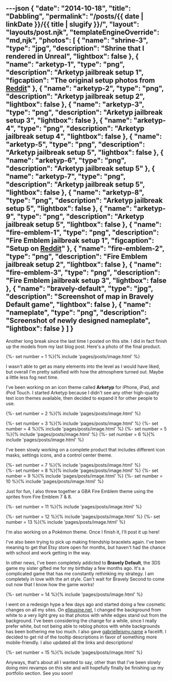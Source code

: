 ---json
{
	"date": "2014-10-18",
	"title": "Dabbling",
	"permalink": "/posts/{{ date | linkDate }}/{{ title | slugify }}/",
	"layout": "layouts/post.njk",
	"templateEngineOverride": "md,njk",
	"photos": [
		{
			"name": "shrine-3",
			"type": "jpg",
			"description": "Shrine that I rendered in Unreal",
			"lightbox": false
		},
		{
			"name": "arketyp-1",
			"type": "png",
			"description": "Arketyp jailbreak setup 1",
			"figcaption": "The original setup photos from <a href='http://redd.it/2d7ph3' target='_blank'>Reddit</a>"
		},
		{
			"name": "arketyp-2",
			"type": "png",
			"description": "Arketyp jailbreak setup 2",
			"lightbox": false
		},
		{
			"name": "arketyp-3",
			"type": "png",
			"description": "Arketyp jailbreak setup 3",
			"lightbox": false
		},
		{
			"name": "arketyp-4",
			"type": "png",
			"description": "Arketyp jailbreak setup 4",
			"lightbox": false
		},
		{
			"name": "arketyp-5",
			"type": "png",
			"description": "Arketyp jailbreak setup 5",
			"lightbox": false
		},
		{
			"name": "arketyp-6",
			"type": "png",
			"description": "Arketyp jailbreak setup 5"
		},
		{
			"name": "arketyp-7",
			"type": "png",
			"description": "Arketyp jailbreak setup 5",
			"lightbox": false
		},
		{
			"name": "arketyp-8",
			"type": "png",
			"description": "Arketyp jailbreak setup 5",
			"lightbox": false
		},
		{
			"name": "arketyp-9",
			"type": "png",
			"description": "Arketyp jailbreak setup 5",
			"lightbox": false
		},
		{
			"name": "fire-emblem-1",
			"type": "png",
			"description": "Fire Emblem jailbreak setup 1",
			"figcaption": "Setup on <a href='http://redd.it/2dvcmv' target='_blank'>Reddit</a>"
		},
		{
			"name": "fire-emblem-2",
			"type": "png",
			"description": "Fire Emblem jailbreak setup 2",
			"lightbox": false
		},
		{
			"name": "fire-emblem-3",
			"type": "png",
			"description": "Fire Emblem jailbreak setup 3",
			"lightbox": false
		},
		{
			"name": "bravely-default",
			"type": "jpg",
			"description": "Screenshot of map in Bravely Default game",
			"lightbox": false
		},
		{
			"name": "nameplate",
			"type": "png",
			"description": "Screenshot of newly designed nameplate",
			"lightbox": false
		}
	]
}
---

Another long break since the last time I posted on this site. I did in fact finish up the models from my last blog post. Here's a photo of the final product.

{%- set number = 1 %}{% include 'pages/posts/image.html' %}

I wasn't able to get as many elements into the level as I would have liked, but overall I'm pretty satisfied with how the atmosphere turned out. Maybe a little less fog next time.

<!--more-->

I've been working on an icon theme called **Arketyp** for iPhone, iPad, and iPod Touch. I started Arketyp because I didn't see any other high-quality text icon themes available, then decided to expand it for other people to use.

{%- set number = 2 %}{% include 'pages/posts/image.html' %}
<div class="row-double no-figcaption">
{%- set number = 3 %}{% include 'pages/posts/image.html' %}
{%- set number = 4 %}{% include 'pages/posts/image.html' %}
{%- set number = 5 %}{% include 'pages/posts/image.html' %}
{%- set number = 6 %}{% include 'pages/posts/image.html' %}
</div>

I've been slowly working on a complete product that includes different icon masks, settings icons, and a control center theme.

<div class="no-figcaption">
{%- set number = 7 %}{% include 'pages/posts/image.html' %}
<div class="row-triple">
{%- set number = 8 %}{% include 'pages/posts/image.html' %}
{%- set number = 9 %}{% include 'pages/posts/image.html' %}
{%- set number = 10 %}{% include 'pages/posts/image.html' %}
</div>
</div>

Just for fun, I also threw together a GBA Fire Emblem theme using the sprites from Fire Emblem 7 & 8.

{%- set number = 11 %}{% include 'pages/posts/image.html' %}
<div class="row-double no-figcaption">
{%- set number = 12 %}{% include 'pages/posts/image.html' %}
{%- set number = 13 %}{% include 'pages/posts/image.html' %}
</div>

I'm also working on a Pokémon theme. Once I finish it, I'll post it up here!

I've also been trying to pick up making friendship bracelets again. I've been meaning to get that Etsy store open for months, but haven't had the chance with school and work getting in the way.

In other news, I've been completely addicted to **Bravely Default**, the 3DS game my sister gifted me for my birthday a few months ago. It's a complicated game that has me constantly rethinking my strategy. I am completely in love with the art style. Can't wait for Bravely Second to come out now that I know how the game works!

{%- set number = 14 %}{% include 'pages/posts/image.html' %}

I went on a redesign hype a few days ago and started doing a few cosmetic changes on all my sites. On [elleusine.net](htttp://elleusine.net), I changed the background from white to a very light grey so that photos with white edges stand out from the background. I've been considering the change for a while, since I really prefer white, but not being able to reblog photos with white backgrounds has been bothering me too much. I also gave [gabrielleismy.name](http://gabrielleismy.name) a facelift. I decided to get rid of the tooltip descriptions in favor of something more mobile-friendly. I also updated all the links and descriptions!

{%- set number = 15 %}{% include 'pages/posts/image.html' %}

Anyways, that's about all I wanted to say, other than that I've been slowly doing mini revamps on this site and will hopefully finally be finishing up my portfolio section. See you soon!